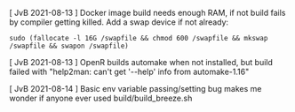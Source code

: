 [ JvB 2021-08-13 ] Docker image build needs enough RAM, if not build fails by compiler getting killed. 
 Add a swap device if not already: 
 ```
 sudo (fallocate -l 16G /swapfile && chmod 600 /swapfile && mkswap /swapfile && swapon /swapfile)
 ```
[ JvB 2021-08-13 ] OpenR builds automake when not installed, but build failed with "help2man: can't get '--help' info from automake-1.16"
 
[ JvB 2021-08-14 ] Basic env variable passing/setting bug makes me wonder if anyone ever used build/build_breeze.sh 
